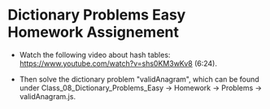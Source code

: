# Dictionary Problems Easy Homework Assignement

- Watch the following video about hash tables: https://www.youtube.com/watch?v=shs0KM3wKv8 (6:24).

- Then solve the dictionary problem "validAnagram", which can be found under Class_08_Dictionary_Problems_Easy -> Homework -> Problems -> validAnagram.js.
